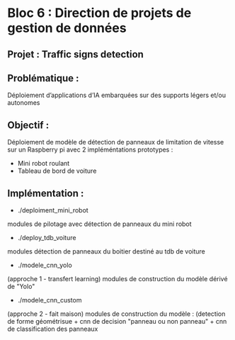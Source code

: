 # Bloc 6 : Direction de projets de gestion de données

## Projet : Traffic signs detection

## Problématique :
Déploiement d’applications d’IA embarquées sur des supports légers et/ou autonomes

## Objectif :
Déploiement de modèle de détection de panneaux de limitation de vitesse sur un Raspberry pi avec 2 impléméntations prototypes :
* Mini robot roulant
* Tableau de bord de voiture

## Implémentation :
* ./deploiment_mini_robot

modules de pilotage avec détection de panneaux du mini robot

* ./deploy_tdb_voiture
  
modules détection de panneaux du boitier destiné au tdb de voiture

* ./modele_cnn_yolo

(approche 1 - transfert learning) modules de construction du modèle dérivé de "Yolo"

* ./modele_cnn_custom
  
(approche 2 - fait maison) modules de construction du modèle :
(detection de forme géométrisue + cnn de decision "panneau ou non panneau" + cnn de classification des panneaux


